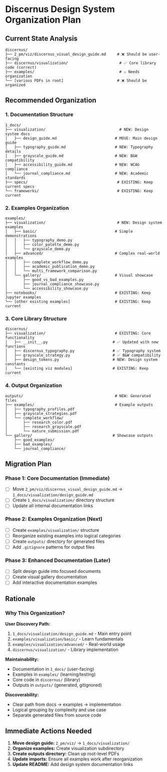 # Discernus Design System Organization Plan

## Current State Analysis
```
discernus/
├── 2_pm/viz/discernus_visual_design_guide.md     # ❌ Should be user-facing
├── discernus/visualization/                       # ✅ Core library code (correct)
├── examples/                                      # ⚠️ Needs organization
└── [various PDFs in root]                        # ❌ Should be organized
```

## Recommended Organization

### 1. Documentation Structure
```
1_docs/
├── visualization/                                 # NEW: Design system docs
│   ├── design_guide.md                          # MOVE: Main design guide
│   ├── typography_guide.md                      # NEW: Typography details
│   ├── grayscale_guide.md                       # NEW: B&W compatibility
│   ├── accessibility_guide.md                   # NEW: WCAG compliance
│   └── journal_compliance.md                    # NEW: Academic standards
├── specs/                                        # EXISTING: Keep current specs
└── frameworks/                                   # EXISTING: Keep current
```

### 2. Examples Organization
```
examples/
├── visualization/                                # NEW: Design system examples
│   ├── basic/                                   # Simple demonstrations
│   │   ├── typography_demo.py
│   │   ├── color_palette_demo.py
│   │   └── grayscale_demo.py
│   ├── advanced/                                # Complex real-world examples
│   │   ├── complete_workflow_demo.py
│   │   ├── academic_publication_demo.py
│   │   └── multi_framework_comparison.py
│   └── gallery/                                 # Visual showcase
│       ├── good_vs_bad_examples.py
│       ├── journal_compliance_showcase.py
│       └── accessibility_showcase.py
├── notebooks/                                   # EXISTING: Keep Jupyter examples
└── [other existing examples]                    # EXISTING: Keep current
```

### 3. Core Library Structure
```
discernus/
├── visualization/                               # EXISTING: Core functionality
│   ├── __init__.py                             # ✅ Updated with new functions
│   ├── discernus_typography.py                 # ✅ Typography system
│   ├── grayscale_strategy.py                   # ✅ B&W compatibility
│   ├── design_tokens.py                        # NEW: Design system constants
│   └── [existing viz modules]                  # EXISTING: Keep current
```

### 4. Output Organization
```
outputs/                                         # NEW: Generated files
├── examples/                                    # Example outputs
│   ├── typography_profiles.pdf
│   ├── grayscale_strategies.pdf
│   └── complete_workflow/
│       ├── research_color.pdf
│       ├── research_grayscale.pdf
│       └── nature_submission.pdf
└── gallery/                                    # Showcase outputs
    ├── good_examples/
    ├── bad_examples/
    └── journal_compliance/
```

## Migration Plan

### Phase 1: Core Documentation (Immediate)
- [ ] Move `2_pm/viz/discernus_visual_design_guide.md` → `1_docs/visualization/design_guide.md`
- [ ] Create `1_docs/visualization/` directory structure
- [ ] Update all internal documentation links

### Phase 2: Examples Organization (Next)
- [ ] Create `examples/visualization/` structure
- [ ] Reorganize existing examples into logical categories
- [ ] Create `outputs/` directory for generated files
- [ ] Add `.gitignore` patterns for output files

### Phase 3: Enhanced Documentation (Later)
- [ ] Split design guide into focused documents
- [ ] Create visual gallery documentation
- [ ] Add interactive documentation examples

## Rationale

### Why This Organization?

**User Discovery Path:**
1. `1_docs/visualization/design_guide.md` - Main entry point
2. `examples/visualization/basic/` - Learn fundamentals  
3. `examples/visualization/advanced/` - Real-world usage
4. `discernus/visualization/` - Library implementation

**Maintainability:**
- Documentation in `1_docs/` (user-facing)
- Examples in `examples/` (learning/testing)
- Core code in `discernus/` (library)
- Outputs in `outputs/` (generated, gitignored)

**Discoverability:**
- Clear path from docs → examples → implementation
- Logical grouping by complexity and use case
- Separate generated files from source code

## Immediate Actions Needed

1. **Move design guide:** `2_pm/viz/` → `1_docs/visualization/`
2. **Organize examples:** Create visualization subdirectory
3. **Create outputs directory:** Clean up root-level PDFs
4. **Update imports:** Ensure all examples work after reorganization
5. **Update README:** Add design system documentation links 